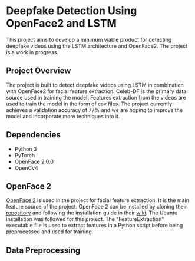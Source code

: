 # Deepfake Detection Using OpenFace2 and LSTM
This project aims to develop a minimum viable product for detecting deepfake videos using the LSTM architecture and OpenFace2. The project is a work in progress.

<h2>Project Overview</h2>
<p>The project is built to detect deepfake videos using LSTM in combination with OpenFace2 for facial feature extraction. Celeb-DF is the primary data source used in training the model. Features 
extraction from the videos are used to train the model in the form of csv files. The project currently achieves a validation accuracy of 77% and we are hoping to improve the model and incorporate more techniques into it.</p>

<h2>Dependencies</h2>
<ul>
  <li>Python 3</li>
  <li>PyTorch</li>
  <li>OpenFace 2.0.0</li>
  <li>OpenCv4</li>
</ul>

<h2>OpenFace 2</h2>
<p><a href="https://github.com/TadasBaltrusaitis/OpenFace">OpenFace 2</a> is used in the project for facial feature extraction. It is the main feature source of the project. OpenFace 2 can be installed by cloning their <a href="https://github.com/TadasBaltrusaitis/OpenFace">repository</a> and following the installation guide in their <a href="https://github.com/TadasBaltrusaitis/OpenFace/wiki#installation">wiki</a>. The Ubuntu installation was followed for this project. The "FeatureExtraction" executable file is used to extract features in a Python script before being preprocessed and used for training.</p>

<h2>Data Preprocessing</h2>
